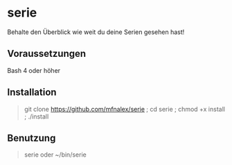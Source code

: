 # serie
Behalte den Überblick wie weit du deine Serien gesehen hast!

## Voraussetzungen
Bash 4 oder höher

## Installation
> git clone https://github.com/mfnalex/serie ; cd serie ; chmod +x install ; ./install

## Benutzung
> serie
oder
> ~/bin/serie
